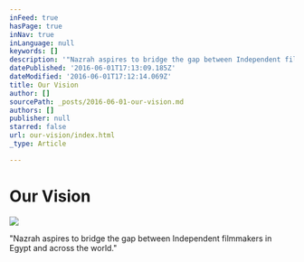 ```yaml
---
inFeed: true
hasPage: true
inNav: true
inLanguage: null
keywords: []
description: '"Nazrah aspires to bridge the gap between Independent filmmakers in Egypt and across the world."'
datePublished: '2016-06-01T17:13:09.185Z'
dateModified: '2016-06-01T17:12:14.069Z'
title: Our Vision
author: []
sourcePath: _posts/2016-06-01-our-vision.md
authors: []
publisher: null
starred: false
url: our-vision/index.html
_type: Article

---
```

# Our Vision
![](https://the-grid-user-content.s3-us-west-2.amazonaws.com/45296da0-08ed-43c3-b05d-d42b1f121a33.jpg)

"Nazrah aspires to bridge the gap between Independent filmmakers in Egypt and across the world."